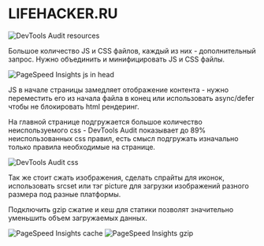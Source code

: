 # LIFEHACKER.RU

![DevTools Audit resources](https://cloud.githubusercontent.com/assets/4200528/17379662/15aa35f2-59cc-11e6-91d6-5afb81b691f3.jpg)

Большое количество JS и CSS файлов, каждый из них - дополнительный запрос. Нужно объединить и минифицировать JS и CSS файлы. 

![PageSpeed Insights js in head](https://cloud.githubusercontent.com/assets/4200528/17380106/0e9c5a90-59ce-11e6-9a00-4e8c4d493003.jpg)

JS в начале страницы замедляет отображение контента - нужно переместить его из начала файла в конец или использовать async/defer чтобы не блокировать html рендеринг. 

На главной странице подгружается большое количество неиспользуемого css - DevTools Audit показывает до 89% неиспользованных css правил, есть смысл подгружать изначально только правила необходимые на странице.

![DevTools Audit css](https://cloud.githubusercontent.com/assets/4200528/17379600/d0b89b50-59cb-11e6-990b-743a794ca334.jpg)

Так же стоит сжать изображения, сделать спрайты для иконок, использовать srcset или тэг picture для загрузки изображений разного размера под разные платформы.

Подключить gzip сжатие и кеш для статики позволят значительно уменьшить объем загружаемых данных.

![PageSpeed Insights cache](https://cloud.githubusercontent.com/assets/4200528/17379592/c99d7dea-59cb-11e6-9ce9-a6ee04acbda5.jpg)
![PageSpeed Insights gzip](https://cloud.githubusercontent.com/assets/4200528/17379591/c99b220c-59cb-11e6-9f18-b118c6d5f0c2.jpg)
